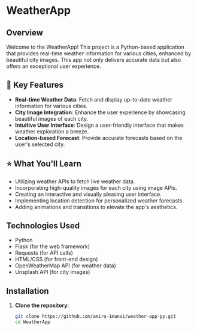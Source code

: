 # WeatherApp

## Overview

Welcome to the WeatherApp! This project is a Python-based application that provides real-time weather information for various cities, enhanced by beautiful city images. This app not only delivers accurate data but also offers an exceptional user experience.

## 📌 Key Features

- **Real-time Weather Data**: Fetch and display up-to-date weather information for various cities.
- **City Image Integration**: Enhance the user experience by showcasing beautiful images of each city.
- **Intuitive User Interface**: Design a user-friendly interface that makes weather exploration a breeze.
- **Location-based Forecast**: Provide accurate forecasts based on the user's selected city.

## ⭐ What You'll Learn

- Utilizing weather APIs to fetch live weather data.
- Incorporating high-quality images for each city using image APIs.
- Creating an interactive and visually pleasing user interface.
- Implementing location detection for personalized weather forecasts.
- Adding animations and transitions to elevate the app's aesthetics.

## Technologies Used

- Python
- Flask (for the web framework)
- Requests (for API calls)
- HTML/CSS (for front-end design)
- OpenWeatherMap API (for weather data)
- Unsplash API (for city images)

## Installation

1. **Clone the repository**:
   ```bash
   git clone https://github.com/amira-1manai/weather-app-py.git
   cd WeatherApp
